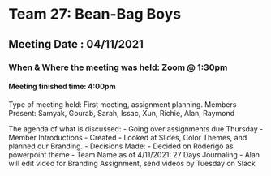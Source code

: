 # Team 27: Bean-Bag Boys
## Meeting Date : 04/11/2021
### When & Where the meeting was held: Zoom @ 1:30pm
#### Meeting finished time: 4:00pm 
Type of meeting held: First meeting, assignment planning. 
Members Present: Samyak, Gourab, Sarah, Issac, Xun, Richie, Alan, Raymond

The agenda of what is discussed: 
	- Going over assignments due Thursday
	- Member Introductions 
	- Created 
	- Looked at Slides, Color Themes, and planned our Branding.
	- 
Decisions Made: 
	- Decided on Roderigo as powerpoint theme 
	- Team Name as of 4/11/2021: 27 Days Journaling
	- Alan will edit video for Branding Assignment, send videos by Tuesday on Slack
